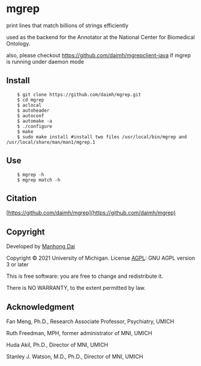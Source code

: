 # mgrep
print lines that match billions of strings efficiently

used as the backend for the Annotator at the National Center for Biomedical Ontology.

also, please checkout https://github.com/daimh/mgrepclient-java if mgrep is running under daemon mode

## Install
```
	$ git clone https://github.com/daimh/mgrep.git
	$ cd mgrep
	$ aclocal
	$ autoheader
	$ autoconf
	$ automake -a
	$ ./configure
	$ make
	$ sudo make install #install two files /usr/local/bin/mgrep and /usr/local/share/man/man1/mgrep.1
```

## Use
```
	$ mgrep -h
	$ mgrep match -h
```

## Citation 

[https://github.com/daimh/mgrep](https://github.com/daimh/mgrep)

## Copyright

Developed by [Manhong Dai](mailto:daimh@umich.edu)

Copyright © 2021 University of Michigan. License [AGPL](https://gnu.org/licenses/agpl-3.0.html): GNU AGPL version 3 or later 

This is free software: you are free to change and redistribute it.

There is NO WARRANTY, to the extent permitted by law.

## Acknowledgment

Fan Meng, Ph.D., Research Associate Professor, Psychiatry, UMICH

Ruth Freedman, MPH, former administrator of MNI, UMICH

Huda Akil, Ph.D., Director of MNI, UMICH

Stanley J. Watson, M.D., Ph.D., Director of MNI, UMICH
